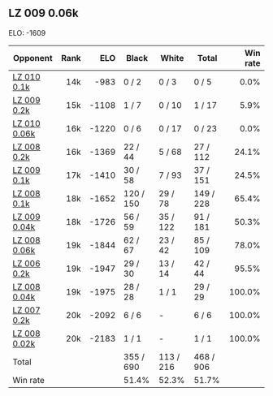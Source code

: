 ## LZ 009 0.06k ##

ELO: -1609

Opponent | Rank | ELO | Black | White | Total | Win rate
---------|-----:|----:|-------|-------|-------|-------:
[LZ 010 0.1k](LZ%20010%200.1k.md) | 14k | -983 | 0 / 2 | 0 / 3 | 0 / 5 | 0.0%
[LZ 009 0.2k](LZ%20009%200.2k.md) | 15k | -1108 | 1 / 7 | 0 / 10 | 1 / 17 | 5.9%
[LZ 010 0.06k](LZ%20010%200.06k.md) | 16k | -1220 | 0 / 6 | 0 / 17 | 0 / 23 | 0.0%
[LZ 008 0.2k](LZ%20008%200.2k.md) | 16k | -1369 | 22 / 44 | 5 / 68 | 27 / 112 | 24.1%
[LZ 009 0.1k](LZ%20009%200.1k.md) | 17k | -1410 | 30 / 58 | 7 / 93 | 37 / 151 | 24.5%
[LZ 008 0.1k](LZ%20008%200.1k.md) | 18k | -1652 | 120 / 150 | 29 / 78 | 149 / 228 | 65.4%
[LZ 009 0.04k](LZ%20009%200.04k.md) | 18k | -1726 | 56 / 59 | 35 / 122 | 91 / 181 | 50.3%
[LZ 008 0.06k](LZ%20008%200.06k.md) | 19k | -1844 | 62 / 67 | 23 / 42 | 85 / 109 | 78.0%
[LZ 006 0.2k](LZ%20006%200.2k.md) | 19k | -1947 | 29 / 30 | 13 / 14 | 42 / 44 | 95.5%
[LZ 008 0.04k](LZ%20008%200.04k.md) | 19k | -1975 | 28 / 28 | 1 / 1 | 29 / 29 | 100.0%
[LZ 007 0.2k](LZ%20007%200.2k.md) | 20k | -2092 | 6 / 6 | - | 6 / 6 | 100.0%
[LZ 008 0.02k](LZ%20008%200.02k.md) | 20k | -2183 | 1 / 1 | - | 1 / 1 | 100.0%
Total | | | 355 / 690 | 113 / 216 | 468 / 906 | 
Win rate| | | 51.4% | 52.3% | 51.7% | 
